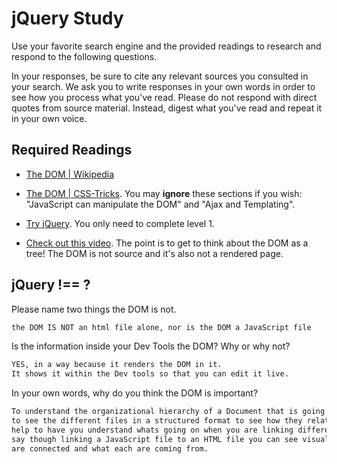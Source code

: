 # jQuery Study

Use your favorite search engine and the provided readings to research and
respond to the following questions.

In your responses, be sure to cite any relevant sources you consulted in your
search. We ask you to write responses in your own words in order to see how you
process what you've read. Please do not respond with direct quotes from source
material. Instead, digest what you've read and repeat it in your own voice.

## Required Readings

-   [The DOM | Wikipedia](https://en.wikipedia.org/wiki/Document_Object_Model)

-   [The DOM | CSS-Tricks](https://css-tricks.com/dom/). You may **ignore**
    these sections if you wish: "JavaScript can manipulate the DOM" and "Ajax
    and Templating".

-   [Try jQuery](http://try.jquery.com/). You only need to complete level 1.

-   [Check out this video](https://www.youtube.com/watch?v=n1cKlKM3jYI). The
point is to get to think about the DOM as a tree! The DOM is not source and
it's also not a rendered page.

## jQuery !== ?

Please name two things the DOM is not.

```md
the DOM IS NOT an html file alone, nor is the DOM a JavaScript file
```

Is the information inside your Dev Tools the DOM? Why or why not?

```md
YES, in a way because it renders the DOM in it.
It shows it within the Dev tools so that you can edit it live.
```

In your own words, why do you think the DOM is important?

```md
To understand the organizational hierarchy of a Document that is going through a web page.
to see the different files in a structured format to see how they relate to eachother can
help to have you understand whats going on when you are linking different files to eachother--
say though linking a JavaScript file to an HTML file you can see visually and spatially how they
are connected and what each are coming from.
```
